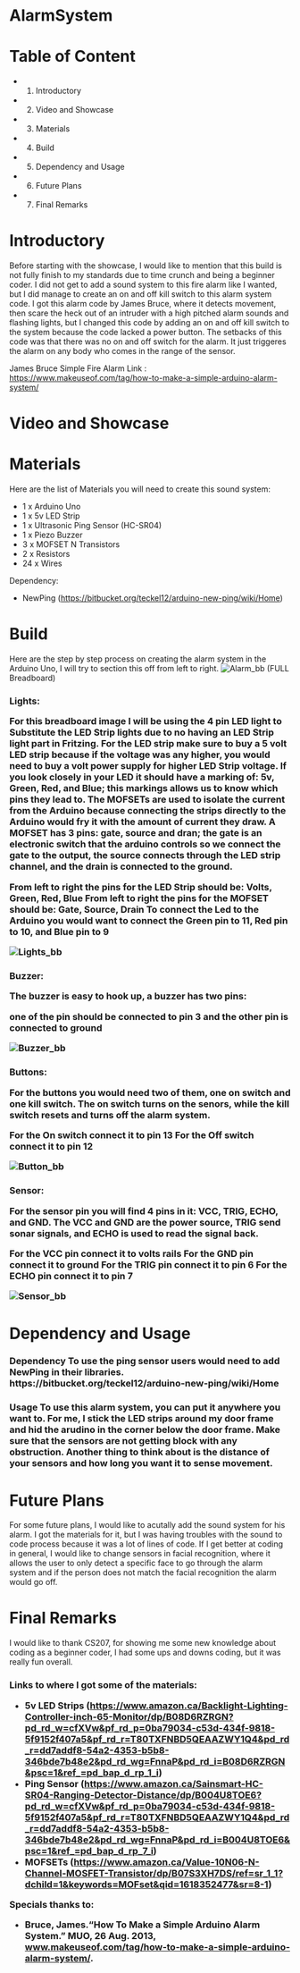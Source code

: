 # AlarmSystem
# Table of Content
* 1. Introductory 
* 2. Video and Showcase
* 3. Materials
* 4. Build
* 5. Dependency and Usage
* 6. Future Plans
* 7. Final Remarks
# Introductory
  Before starting with the showcase, I would like to mention that this build is not fully finish to my standards due to time crunch and being a beginner coder. I did not get to add a sound system to this fire alarm like I wanted, but I did manage to create an on and off kill switch to this alarm system code. I got this alarm code by James Bruce, where it detects movement, then scare the heck out of an intruder with a high pitched alarm sounds and flashing lights, but I changed this code by adding an on and off kill switch to the system because the code lacked a power button. The setbacks of this code was that there was no on and off switch for the alarm. It just triggeres the alarm on any body who comes in the range of the sensor. 
  
James Bruce Simple Fire Alarm Link : https://www.makeuseof.com/tag/how-to-make-a-simple-arduino-alarm-system/
# Video and Showcase
# Materials 
Here are the list of Materials you will need to create this sound system:
- 1 x Arduino Uno
- 1 x 5v LED Strip
- 1 x Ultrasonic Ping Sensor (HC-SR04) 
- 1 x Piezo Buzzer
- 3 x MOFSET N Transistors
- 2 x Resistors
- 24 x Wires

Dependency:
- NewPing (https://bitbucket.org/teckel12/arduino-new-ping/wiki/Home)
# Build
  Here are the step by step process on creating the alarm system in the Arduino Uno, I will try to section this off from left to right. 
  ![Alarm_bb](https://user-images.githubusercontent.com/79666499/114623686-d4788000-9c6c-11eb-8e68-5877ed601503.png)
  (FULL Breadboard) 
  
  <h3> Lights: 
  
  For this breadboard image I will be using the 4 pin LED light to Substitute the LED Strip lights due to no having an LED Strip light part in Fritzing. For the LED strip make sure to buy a 5 volt LED strip because if the voltage was any higher, you would need to buy a volt power supply for higher LED Strip voltage. If you look closely in your LED it should have a marking of: 5v, Green, Red, and Blue; this markings allows us to know which pins they lead to. The MOFSETs are used to isolate the current from the Arduino because connecting the strips directly to the Arduino would fry it with the amount of current they draw. A MOFSET has 3 pins: gate, source and dran; the gate is an electronic switch that the arduino controls so we connect the gate to the output, the source connects through the LED strip channel, and the drain is connected to the ground. 
  
  From left to right the pins for the LED Strip should be: Volts, Green, Red, Blue
  From left to right the pins for the MOFSET should be: Gate, Source, Drain
  To connect the Led to the Arduino you would want to connect the Green pin to 11, Red pin to 10, and Blue pin to 9
  
![Lights_bb](https://user-images.githubusercontent.com/79666499/114625024-e2c79b80-9c6e-11eb-8e84-6f15e976f5f5.png)

<h3> Buzzer:
  
  The buzzer is easy to hook up, a buzzer has two pins: 
  
  one of the pin should be connected to pin 3
  and the other pin is connected to ground
  
  ![Buzzer_bb](https://user-images.githubusercontent.com/79666499/114625382-684b4b80-9c6f-11eb-9b4d-d3ded067d04c.png)
  
<h3> Buttons: 
  
  For the buttons you would need two of them, one on switch and one kill switch. The on switch turns on the senors, while the kill switch resets and turns off the alarm system. 
  
  For the On switch connect it to pin 13
  For the Off switch connect it to pin 12
  
  ![Button_bb](https://user-images.githubusercontent.com/79666499/114625647-ce37d300-9c6f-11eb-84f1-b6b3af9263c4.png)

<h3> Sensor: 
  
  For the sensor pin you will find 4 pins in it: VCC, TRIG, ECHO, and GND. The VCC and GND are the power source, TRIG send sonar signals, and ECHO is used to read the signal back. 
  
  For the VCC pin connect it to volts rails
  For the GND pin connect it to ground
  For the TRIG pin connect it to pin 6
  For the ECHO pin connect it to pin 7
  
  ![Sensor_bb](https://user-images.githubusercontent.com/79666499/114626312-c7f62680-9c70-11eb-91de-6ae70039a745.png)
  
# Dependency and Usage
<h3> Dependency
To use the ping sensor users would need to add NewPing in their libraries. https://bitbucket.org/teckel12/arduino-new-ping/wiki/Home

<h3> Usage
  To use this alarm system, you can put it anywhere you want to. For me, I stick the LED strips around my door frame and hid the arudino in the corner below the door frame. Make sure that the sensors are not getting block with any obstruction. Another thing to think about is the distance of your sensors and how long you want it to sense movement. 
  
# Future Plans
For some future plans, I would like to acutally add the sound system for his alarm. I got the materials for it, but I was having troubles with the sound to code process because it was a lot of lines of code. If I get better at coding in general, I would like to change sensors in facial recognition, where it allows the user to only detect a specific face to go through the alarm system and if the person does not match the facial recognition the alarm would go off. 

# Final Remarks
I would like to thank CS207, for showing me some new knowledge about coding as a beginner coder, I had some ups and downs coding, but it was really fun overall. 

<h3> Links to where I got some of the materials:
  
  * 5v LED Strips (https://www.amazon.ca/Backlight-Lighting-Controller-inch-65-Monitor/dp/B08D6RZRGN?pd_rd_w=cfXVw&pf_rd_p=0ba79034-c53d-434f-9818-5f9152f407a5&pf_rd_r=T80TXFNBD5QEAAZWY1Q4&pd_rd_r=dd7addf8-54a2-4353-b5b8-346bde7b48e2&pd_rd_wg=FnnaP&pd_rd_i=B08D6RZRGN&psc=1&ref_=pd_bap_d_rp_1_i)
  * Ping Sensor (https://www.amazon.ca/Sainsmart-HC-SR04-Ranging-Detector-Distance/dp/B004U8TOE6?pd_rd_w=cfXVw&pf_rd_p=0ba79034-c53d-434f-9818-5f9152f407a5&pf_rd_r=T80TXFNBD5QEAAZWY1Q4&pd_rd_r=dd7addf8-54a2-4353-b5b8-346bde7b48e2&pd_rd_wg=FnnaP&pd_rd_i=B004U8TOE6&psc=1&ref_=pd_bap_d_rp_7_i)
  * MOFSETs (https://www.amazon.ca/Value-10N06-N-Channel-MOSFET-Transistor/dp/B07S3XH7DS/ref=sr_1_1?dchild=1&keywords=MOFset&qid=1618352477&sr=8-1)

Specials thanks to:

* Bruce, James.“How To Make a Simple Arduino Alarm System.” MUO, 26 Aug. 2013, www.makeuseof.com/tag/how-to-make-a-simple-arduino-alarm-system/. 
